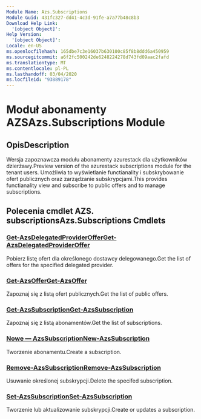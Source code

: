 ```yaml
---
Module Name: Azs.Subscriptions
Module Guid: 431fc327-dd41-4c3d-91fe-a7a77b48c8b3
Download Help Link:
  '[object Object]': 
Help Version:
  '[object Object]': 
Locale: en-US
ms.openlocfilehash: 165dbe7c3e16037b630100c85f8b8ddd6a450959
ms.sourcegitcommit: a6f2fc500242de6248224278d743fd09aac2fafd
ms.translationtype: MT
ms.contentlocale: pl-PL
ms.lasthandoff: 03/04/2020
ms.locfileid: "93889178"
---
```

# <span data-ttu-id="67b71-101">Moduł abonamenty AZS</span><span class="sxs-lookup"><span data-stu-id="67b71-101">Azs.Subscriptions Module</span></span>
## <span data-ttu-id="67b71-102">Opis</span><span class="sxs-lookup"><span data-stu-id="67b71-102">Description</span></span>
<span data-ttu-id="67b71-103">Wersja zapoznawcza modułu abonamenty azurestack dla użytkowników dzierżawy.</span><span class="sxs-lookup"><span data-stu-id="67b71-103">Preview version of the azurestack subscriptions module for the tenant users.</span></span> <span data-ttu-id="67b71-104">Umożliwia to wyświetlanie functianality i subskrybowanie ofert publicznych oraz zarządzanie subskrypcjami.</span><span class="sxs-lookup"><span data-stu-id="67b71-104">This provides functianality view and subscribe to public offers and to manage subscriptions.</span></span>

## <span data-ttu-id="67b71-105">Polecenia cmdlet AZS. subscriptions</span><span class="sxs-lookup"><span data-stu-id="67b71-105">Azs.Subscriptions Cmdlets</span></span>
### [<span data-ttu-id="67b71-106">Get-AzsDelegatedProviderOffer</span><span class="sxs-lookup"><span data-stu-id="67b71-106">Get-AzsDelegatedProviderOffer</span></span>](Get-AzsDelegatedProviderOffer.md)
<span data-ttu-id="67b71-107">Pobierz listę ofert dla określonego dostawcy delegowanego.</span><span class="sxs-lookup"><span data-stu-id="67b71-107">Get the list of offers for the specified delegated provider.</span></span>

### [<span data-ttu-id="67b71-108">Get-AzsOffer</span><span class="sxs-lookup"><span data-stu-id="67b71-108">Get-AzsOffer</span></span>](Get-AzsOffer.md)
<span data-ttu-id="67b71-109">Zapoznaj się z listą ofert publicznych.</span><span class="sxs-lookup"><span data-stu-id="67b71-109">Get the list of public offers.</span></span>

### [<span data-ttu-id="67b71-110">Get-AzsSubscription</span><span class="sxs-lookup"><span data-stu-id="67b71-110">Get-AzsSubscription</span></span>](Get-AzsSubscription.md)
<span data-ttu-id="67b71-111">Zapoznaj się z listą abonamentów.</span><span class="sxs-lookup"><span data-stu-id="67b71-111">Get the list of subscriptions.</span></span>

### [<span data-ttu-id="67b71-112">Nowe — AzsSubscription</span><span class="sxs-lookup"><span data-stu-id="67b71-112">New-AzsSubscription</span></span>](New-AzsSubscription.md)
<span data-ttu-id="67b71-113">Tworzenie abonamentu.</span><span class="sxs-lookup"><span data-stu-id="67b71-113">Create a subscription.</span></span>

### [<span data-ttu-id="67b71-114">Remove-AzsSubscription</span><span class="sxs-lookup"><span data-stu-id="67b71-114">Remove-AzsSubscription</span></span>](Remove-AzsSubscription.md)
<span data-ttu-id="67b71-115">Usuwanie określonej subskrypcji.</span><span class="sxs-lookup"><span data-stu-id="67b71-115">Delete the specifed subscription.</span></span>

### [<span data-ttu-id="67b71-116">Set-AzsSubscription</span><span class="sxs-lookup"><span data-stu-id="67b71-116">Set-AzsSubscription</span></span>](Set-AzsSubscription.md)
<span data-ttu-id="67b71-117">Tworzenie lub aktualizowanie subskrypcji.</span><span class="sxs-lookup"><span data-stu-id="67b71-117">Create or updates a subscription.</span></span>

